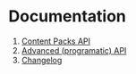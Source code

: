 ﻿# Documentation

1. [Content Packs API](content-pack-guide.md)
2. [Advanced (programatic) API](advanced-api-guide.md)
3. [Changelog](changelog.md)
